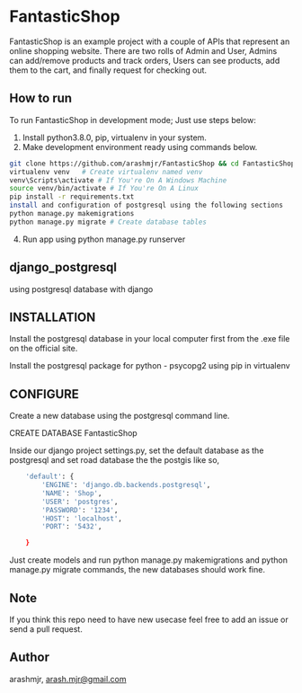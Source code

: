# FantasticShop
FantasticShop is an example project with a couple of APIs
that represent an online shopping website. There are two
rolls of Admin and User, Admins can add/remove products
and track orders, Users can see products, add them to the
cart, and finally request for checking out.

## How to run
To run FantasticShop in development mode; Just use steps below:
1. Install python3.8.0, pip, virtualenv in your system.
3. Make development environment ready using commands below.

```bash
git clone https://github.com/arashmjr/FantasticShop && cd FantasticShop
virtualenv venv   # Create virtualenv named venv
venv\Scripts\activate # If You're On A Windows Machine
source venv/bin/activate # If You're On A Linux
pip install -r requirements.txt
install and configuration of postgresql using the following sections 
python manage.py makemigrations 
python manage.py migrate # Create database tables
```
4. Run app using python manage.py runserver

## django_postgresql
using postgresql database with django
## INSTALLATION
Install the postgresql database in your local computer first from the .exe file on the official site.

Install the postgresql package for python - psycopg2 using pip in virtualenv
## CONFIGURE

Create a new database using the postgresql command line.

CREATE DATABASE FantasticShop

Inside our django project settings.py, set the default database as the postgresql 
and set road database the the postgis like so,
```bash
    'default': {
        'ENGINE': 'django.db.backends.postgresql',
        'NAME': 'Shop',
        'USER': 'postgres',
        'PASSWORD': '1234',
        'HOST': 'localhost',
        'PORT': '5432',

    }
```
Just create models and run python manage.py makemigrations and python manage.py migrate commands, the new databases should work fine.

## Note 
If you think this repo need to have new usecase feel free to add an issue or send a pull request.

## Author
arashmjr, arash.mjr@gmail.com


